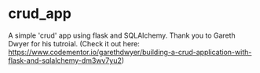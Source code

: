 # crud_app
A simple 'crud' app using flask and SQLAlchemy. 
Thank you to Gareth Dwyer for his tutroial. (Check it out here: https://www.codementor.io/garethdwyer/building-a-crud-application-with-flask-and-sqlalchemy-dm3wv7yu2) 
